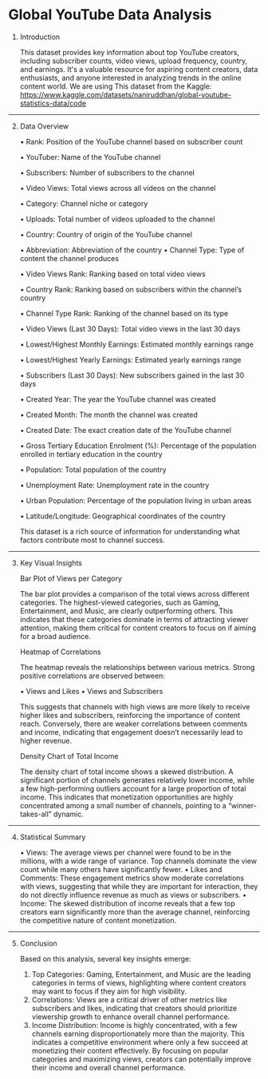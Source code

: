 # Global YouTube Data Analysis

1. Introduction
 
      This dataset provides key information about top YouTube creators, including subscriber counts, video views, upload frequency, country, and earnings. It's a valuable resource for aspiring content creators, data enthusiasts, and anyone interested in analyzing trends in the online content world. We are using This dataset from the Kaggle: https://www.kaggle.com/datasets/naniruddhan/global-youtube-statistics-data/code

________________________________________

2. Data Overview
       
      •	Rank: Position of the YouTube channel based on subscriber count
      
      •	YouTuber: Name of the YouTube channel
      
      •	Subscribers: Number of subscribers to the channel
      
      •	Video Views: Total views across all videos on the channel
      
      •	Category: Channel niche or category
      
      •	Uploads: Total number of videos uploaded to the channel
      
      •	Country: Country of origin of the YouTube channel
      
      •	Abbreviation: Abbreviation of the country
      •	Channel Type: Type of content the channel produces
      
      •	Video Views Rank: Ranking based on total video views
      
      •	Country Rank: Ranking based on subscribers within the channel’s country
      
      •	Channel Type Rank: Ranking of the channel based on its type
      
      •	Video Views (Last 30 Days): Total video views in the last 30 days
      
      •	Lowest/Highest Monthly Earnings: Estimated monthly earnings range
      
      •	Lowest/Highest Yearly Earnings: Estimated yearly earnings range
      
      •	Subscribers (Last 30 Days): New subscribers gained in the last 30 days
      
      •	Created Year: The year the YouTube channel was created
      
      •	Created Month: The month the channel was created
      
      •	Created Date: The exact creation date of the YouTube channel
      
      •	Gross Tertiary Education Enrolment (%): Percentage of the population enrolled in tertiary education in the country
      
      •	Population: Total population of the country
      
      •	Unemployment Rate: Unemployment rate in the country
      
      •	Urban Population: Percentage of the population living in urban areas
      
      •	Latitude/Longitude: Geographical coordinates of the country
      
      This dataset is a rich source of information for understanding what factors contribute most to channel success.
________________________________________

3. Key Visual Insights

    Bar Plot of Views per Category

      The bar plot provides a comparison of the total views across different categories. The highest-viewed categories, such as Gaming, Entertainment, and Music, are clearly outperforming others. This indicates that these categories dominate in terms of attracting viewer attention, making them critical for content creators to focus on if aiming for a broad audience.

   Heatmap of Correlations

      The heatmap reveals the relationships between various metrics. Strong positive correlations are observed between:
   
      •	Views and Likes       •	Views and Subscribers
   
      This suggests that channels with high views are more likely to receive higher likes and subscribers, reinforcing the importance of content reach. Conversely, there are weaker correlations between comments and income, indicating that engagement doesn’t necessarily lead to higher revenue.

   
   Density Chart of Total Income

      The density chart of total income shows a skewed distribution. A significant portion of channels generates relatively lower income, while a few high-performing outliers account for a large proportion of total income. This indicates that monetization opportunities are highly concentrated among a small number of channels, pointing to a “winner-takes-all” dynamic.
     
_______________________________________

4. Statistical Summary

    •	Views: The average views per channel were found to be in the millions, with a wide range of variance. Top channels dominate the view count while many others have significantly fewer.
    •	Likes and Comments: These engagement metrics show moderate correlations with views, suggesting that while they are important for interaction, they do not directly influence revenue as much as views or subscribers.
    •	Income: The skewed distribution of income reveals that a few top creators earn significantly more than the average channel, reinforcing the competitive nature of content monetization.
________________________________________

5. Conclusion

    Based on this analysis, several key insights emerge:
     
      1.	Top Categories: Gaming, Entertainment, and Music are the leading categories in terms of views, highlighting where content creators may want to focus if they aim for high visibility.
      2.	Correlations: Views are a critical driver of other metrics like subscribers and likes, indicating that creators should prioritize viewership growth to enhance overall channel performance.
      3.	Income Distribution: Income is highly concentrated, with a few channels earning disproportionately more than the majority. This indicates a competitive environment where only a few succeed at monetizing their content effectively.
    By focusing on popular categories and maximizing views, creators can potentially improve their income and overall channel performance.
